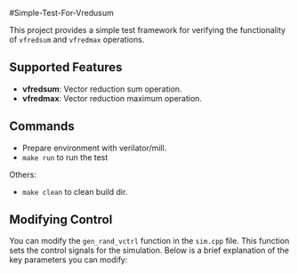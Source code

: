 #Simple-Test-For-Vredusum

This project provides a simple test framework for verifying the functionality of `vfredsum` and `vfredmax` operations.

## Supported Features

- **vfredsum**: Vector reduction sum operation.
- **vfredmax**: Vector reduction maximum operation.

## Commands

* Prepare environment with verilator/mill.
* `make run` to run the test

Others:

* `make clean` to clean build dir.

## Modifying Control

You can modify the `gen_rand_vctrl` function in the `sim.cpp` file. This function sets the control signals for the simulation. Below is a brief explanation of the key parameters you can modify:

